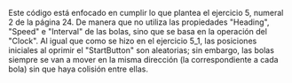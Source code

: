 Este código está enfocado en cumplir lo que plantea el ejercicio 5, numeral 2 de la página 24. De manera que no utiliza las 
propiedades "Heading", "Speed" e "Interval" de las bolas, sino que se basa en la operación del "Clock". 
Al igual que como se hizo en el ejercicio 5_1, las posiciones iniciales al oprimir el "StartButton" son aleatorias; sin embargo,
las bolas siempre se van a mover en la misma dirección (la correspondiente a cada bola) sin que haya colisión entre ellas.
